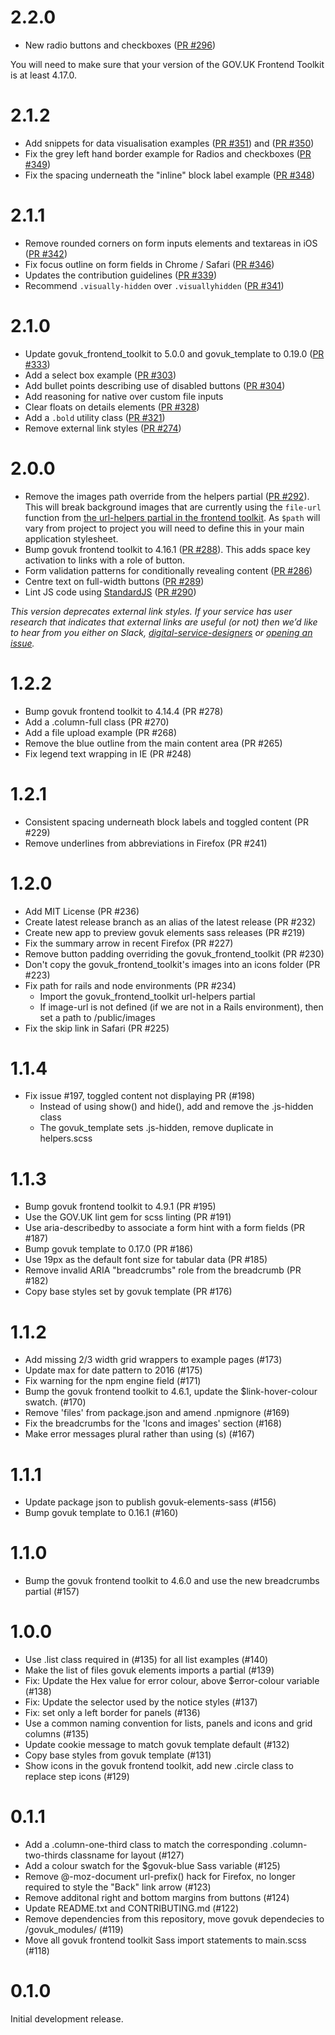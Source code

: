 # 2.2.0

- New radio buttons and checkboxes ([PR #296](https://github.com/alphagov/govuk_elements/pull/296))

You will need to make sure that your version of the GOV.UK Frontend Toolkit is at least 4.17.0.

# 2.1.2

- Add snippets for data visualisation examples ([PR #351](https://github.com/alphagov/govuk_elements/pull/351)) and ([PR #350](https://github.com/alphagov/govuk_elements/pull/350))
- Fix the grey left hand border example for Radios and checkboxes ([PR #349](https://github.com/alphagov/govuk_elements/pull/349))
- Fix the spacing underneath the "inline" block label example ([PR #348](https://github.com/alphagov/govuk_elements/pull/348))

# 2.1.1

- Remove rounded corners on form inputs elements and textareas in iOS ([PR #342](https://github.com/alphagov/govuk_elements/pull/342))
- Fix focus outline on form fields in Chrome / Safari ([PR #346](https://github.com/alphagov/govuk_elements/pull/346))
- Updates the contribution guidelines ([PR #339](https://github.com/alphagov/govuk_elements/pull/339))
- Recommend `.visually-hidden` over `.visuallyhidden` ([PR #341](https://github.com/alphagov/govuk_elements/pull/341))

# 2.1.0

- Update govuk_frontend_toolkit to 5.0.0 and govuk_template to 0.19.0 ([PR #333](https://github.com/alphagov/govuk_elements/pull/333))
- Add a select box example ([PR #303](https://github.com/alphagov/govuk_elements/pull/303))
- Add bullet points describing use of disabled buttons ([PR #304](https://github.com/alphagov/govuk_elements/pull/304))
- Add reasoning for native over custom file inputs
- Clear floats on details elements ([PR #328](https://github.com/alphagov/govuk_elements/pull/328))
- Add a `.bold` utility class ([PR #321](https://github.com/alphagov/govuk_elements/pull/321))
- Remove external link styles ([PR #274](https://github.com/alphagov/govuk_elements/pull/274))

# 2.0.0

- Remove the images path override from the helpers partial ([PR #292](https://github.com/alphagov/govuk_elements/pull/292)). This will break background images that are currently using the `file-url` function from [the url-helpers partial in the frontend toolkit](https://github.com/alphagov/govuk_frontend_toolkit/blob/d54c9b26d314a6e6cb50ba90f6e96ca50049498f/stylesheets/_url-helpers.scss). As `$path` will vary from project to project you will need to define this in your main application stylesheet.
- Bump govuk frontend toolkit to 4.16.1 ([PR #288](https://github.com/alphagov/govuk_elements/pull/288)). This adds space key activation to links with a role of button.
- Form validation patterns for conditionally revealing content ([PR #286](https://github.com/alphagov/govuk_elements/pull/286))
- Centre text on full-width buttons ([PR #289](https://github.com/alphagov/govuk_elements/pull/289))
- Lint JS code using [StandardJS](http://standardjs.com/) ([PR #290](https://github.com/alphagov/govuk_elements/pull/290))

*This version deprecates external link styles. If your service has user research that indicates that external links are useful (or not) then we’d like to hear from you either on Slack, [digital-service-designers](https://groups.google.com/a/digital.cabinet-office.gov.uk/forum/#!forum/digital-service-designers) or [opening an issue](https://github.com/alphagov/govuk_elements/issues/new).*

# 1.2.2

- Bump govuk frontend toolkit to 4.14.4 (PR #278)
- Add a .column-full class (PR #270)
- Add a file upload example (PR #268)
- Remove the blue outline from the main content area (PR #265)
- Fix legend text wrapping in IE (PR #248)

# 1.2.1

- Consistent spacing underneath block labels and toggled content (PR #229)
- Remove underlines from abbreviations in Firefox (PR #241)

# 1.2.0

- Add MIT License (PR #236)
- Create latest release branch as an alias of the latest release (PR #232)
- Create new app to preview govuk elements sass releases (PR #219)
- Fix the summary arrow in recent Firefox (PR #227)
- Remove button padding overriding the govuk_frontend_toolkit (PR #230)
- Don't copy the govuk_frontend_toolkit's images into an icons folder (PR #223)
- Fix path for rails and node environments (PR #234)
  - Import the govuk_frontend_toolkit url-helpers partial
  - If image-url is not defined (if we are not in a Rails environment), then set a path to /public/images
- Fix the skip link in Safari (PR #225)

# 1.1.4

- Fix issue #197, toggled content not displaying
  PR (#198)
  - Instead of using show() and hide(), add and remove the .js-hidden class
  - The govuk_template sets .js-hidden, remove duplicate in helpers.scss

# 1.1.3

- Bump govuk frontend toolkit to 4.9.1 (PR #195)
- Use the GOV.UK lint gem for scss linting (PR #191)
- Use aria-describedby to associate a form hint with a form fields (PR #187)
- Bump govuk template to 0.17.0 (PR #186)
- Use 19px as the default font size for tabular data (PR #185)
- Remove invalid ARIA "breadcrumbs" role from the breadcrumb (PR #182)
- Copy base styles set by govuk template (PR #176)

# 1.1.2

- Add missing 2/3 width grid wrappers to example pages (#173)
- Update max for date pattern to 2016 (#175)
- Fix warning for the npm engine field (#171)
- Bump the govuk frontend toolkit to 4.6.1, update the $link-hover-colour swatch. (#170)
- Remove 'files' from package.json and amend .npmignore (#169)
- Fix the breadcrumbs for the 'Icons and images' section (#168)
- Make error messages plural rather than using (s) (#167)

# 1.1.1

- Update package json to publish govuk-elements-sass (#156)
- Bump govuk template to 0.16.1 (#160)

# 1.1.0

- Bump the govuk frontend toolkit to 4.6.0 and use the new breadcrumbs partial (#157)

# 1.0.0

- Use .list class required in (#135) for all list examples (#140)
- Make the list of files govuk elements imports a partial (#139)
- Fix: Update the Hex value for error colour, above $error-colour variable (#138)
- Fix: Update the selector used by the notice styles (#137)
- Fix: set only a left border for panels (#136)
- Use a common naming convention for lists, panels and icons and grid columns (#135)
- Update cookie message to match govuk template default (#132)
- Copy base styles from govuk template (#131)
- Show icons in the govuk frontend toolkit, add new .circle class to replace step icons (#129)

# 0.1.1

- Add a .column-one-third class to match the corresponding .column-two-thirds classname for layout (#127)
- Add a colour swatch for the $govuk-blue Sass variable (#125)
- Remove @-moz-document url-prefix() hack for Firefox, no longer required to style the "Back" link arrow (#123)
- Remove additonal right and bottom margins from buttons (#124)
- Update README.txt and CONTRIBUTING.md (#122)
- Remove dependencies from this repository, move govuk dependecies to /govuk_modules/ (#119)
- Move all govuk frontend toolkit Sass import statements to main.scss (#118)

# 0.1.0

Initial development release.
